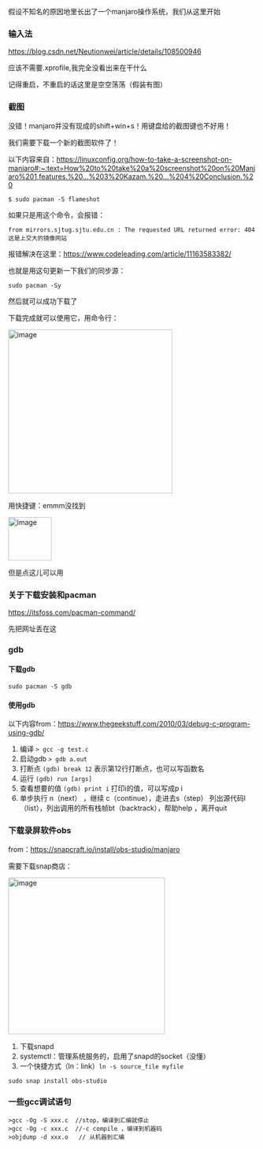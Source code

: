 假设不知名的原因地里长出了一个manjaro操作系统，我们从这里开始
### 输入法
https://blog.csdn.net/Neutionwei/article/details/108500946

应该不需要.xprofile,我完全没看出来在干什么

记得重启，不重启的话这里是空空荡荡（假装有图）

### 截图
没错！manjaro并没有现成的shift+win+s！用键盘给的截图键也不好用！

我们需要下载一个新的截图软件了！

以下内容来自：https://linuxconfig.org/how-to-take-a-screenshot-on-manjaro#:~:text=How%20to%20take%20a%20screenshot%20on%20Manjaro%201,features.%20...%203%20Kazam.%20...%204%20Conclusion.%20

```
$ sudo pacman -S flameshot
```
如果只是用这个命令，会报错：
```
from mirrors.sjtug.sjtu.edu.cn : The requested URL returned error: 404
这是上交大的镜像网站
```
报错解决在这里：https://www.codeleading.com/article/11163583382/

也就是用这句更新一下我们的同步源：
```
sudo pacman -Sy
```
然后就可以成功下载了

下载完成就可以使用它，用命令行：

<img width="333" alt="image" src="https://user-images.githubusercontent.com/47411365/154323746-70247a15-b572-443e-934d-b3d1bdbd2b44.png">

用快捷键：emmm没找到

<img width="88" alt="image" src="https://user-images.githubusercontent.com/47411365/154325246-9d539b1e-0b95-425b-8d84-ae7f59ab5d1a.png">

但是点这儿可以用

### 关于下载安装和pacman
https://itsfoss.com/pacman-command/

先把网址丢在这


### gdb
#### 下载gdb
```
sudo pacman -S gdb
```
#### 使用gdb
以下内容from：https://www.thegeekstuff.com/2010/03/debug-c-program-using-gdb/
 1. 编译 ```> gcc -g test.c```
 2. 启动gdb ```> gdb a.out```
 3. 打断点 ```(gdb) break 12``` 表示第12行打断点，也可以写函数名
 4. 运行  ```(gdb) run [args]```
 5. 查看想要的值 ```(gdb) print i```  打印i的值，可以写成p i
 6. 单步执行 n（next） ，继续 c（continue），走进去s（step） 列出源代码l（list），列出调用的所有栈帧bt（backtrack），帮助help ，离开quit
 
### 下载录屏软件obs
from：https://snapcraft.io/install/obs-studio/manjaro

需要下载snap商店：

<img width="318" alt="image" src="https://user-images.githubusercontent.com/47411365/154503354-9292b508-99b0-457d-9426-74bf57109709.png">

1. 下载snapd
2. systemctl：管理系统服务的，启用了snapd的socket（没懂）
3. 一个快捷方式（ln：link）```ln -s source_file myfile```

```
sudo snap install obs-studio
```

### 一些gcc调试语句
```
>gcc -Og -S xxx.c  //stop，编译到汇编就停止
>gcc -Og -c xxx.c  //-c compile ，编译到机器码
>objdump -d xxx.o   // 从机器到汇编
```
